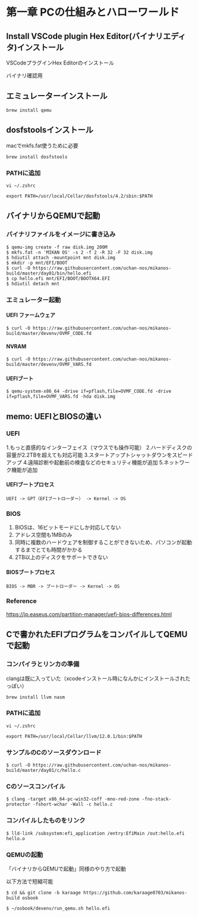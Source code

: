 # 第一章 PCの仕組みとハローワールド

## Install VSCode plugin Hex Editor(バイナリエディタ)インストール

VSCodeプラグインHex Editorのインストール

バイナリ確認用

## エミュレーターインストール

```
brew install qemu
```

## dosfstoolsインストール

macでmkfs.fat使うために必要

```
brew install dosfstools
```

### PATHに追加

```
vi ~/.zshrc

export PATH=/usr/local/Cellar/dosfstools/4.2/sbin:$PATH
```

## バイナリからQEMUで起動

### バイナリファイルをイメージに書き込み

```
$ qemu-img create -f raw disk.img 200M
$ mkfs.fat -n 'MIKAN OS' -s 2 -f 2 -R 32 -F 32 disk.img
$ hdiutil attach -mountpoint mnt disk.img
$ mkdir -p mnt/EFI/BOOT
$ curl -O https://raw.githubusercontent.com/uchan-nos/mikanos-build/master/day01/bin/hello.efi
$ cp hello.efi mnt/EFI/BOOT/BOOTX64.EFI
$ hdiutil detach mnt
```

### エミュレーター起動

#### UEFI ファームウェア

```
$ curl -O https://raw.githubusercontent.com/uchan-nos/mikanos-build/master/devenv/OVMF_CODE.fd
```

#### NVRAM 

```
$ curl -O https://raw.githubusercontent.com/uchan-nos/mikanos-build/master/devenv/OVMF_VARS.fd
```

#### UEFIブート

```
$ qemu-system-x86_64 -drive if=pflash,file=OVMF_CODE.fd -drive if=pflash,file=OVMF_VARS.fd -hda disk.img
```

## memo: UEFIとBIOSの違い

### UEFI

1.もっと直感的なインターフェイス（マウスでも操作可能）
2.ハードディスクの容量が2.2TBを超えても対応可能
3.スタートアップトシャットダウンをスピードアップ
4.遠隔診断や起動前の検査などのセキュリティ機能が追加
5.ネットワーク機能が追加

#### UEFIブートプロセス

```
UEFI -> GPT（EFIブートローダー） -> Kernel -> OS
```

### BIOS

1. BIOSは、16ビットモードにしか対応してない
2. アドレス空間も1MBのみ
3. 同時に複数のハードウェアを制御することができないため、パソコンが起動するまでとても時間がかかる
4. 2TB以上のディスクをサポートできない

#### BIOSブートプロセス

```
BIOS -> MBR -> ブートローダー -> Kernel -> OS
```

### Reference
https://jp.easeus.com/partition-manager/uefi-bios-differences.html


## Cで書かれたEFIプログラムをコンパイルしてQEMUで起動

### コンパイラとリンカの準備

clangは既に入っていた（xcodeインストール時になんかにインストールされたっぽい）

```
brew install llvm nasm
```

### PATHに追加

```
vi ~/.zshrc

export PATH=/usr/local/Cellar/llvm/12.0.1/bin:$PATH
```

### サンプルのCのソースダウンロード

```
$ curl -O https://raw.githubusercontent.com/uchan-nos/mikanos-build/master/day01/c/hello.c
```

### Cのソースコンパイル

```
$ clang -target x86_64-pc-win32-coff -mno-red-zone -fno-stack-protector -fshort-wchar -Wall -c hello.c
```

### コンパイルしたものをリンク

```
$ lld-link /subsystem:efi_application /entry:EfiMain /out:hello.efi hello.o
```

### QEMUの起動

「バイナリからQEMUで起動」同様のやり方で起動

以下方法で短縮可能

```
$ cd && git clone -b karaage https://github.com/karaage0703/mikanos-build osbook
```

```
$ ~/osbook/devenv/run_qemu.sh hello.efi
```